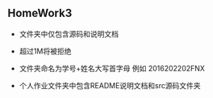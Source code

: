 HomeWork3
--
* 文件夹中仅包含源码和说明文档

* 超过1M将被拒绝

* 文件夹命名为学号+姓名大写首字母 例如 2016202202FNX

* 个人作业文件夹中包含README说明文档和src源码文件夹

